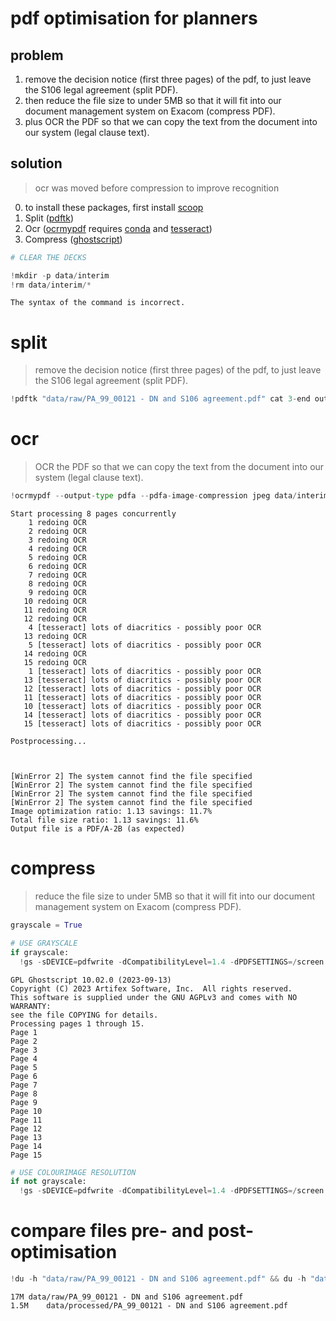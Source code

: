 # pdf optimisation for planners

## problem

1. remove the decision notice (first three pages) of the pdf, to just leave the S106 legal agreement (split PDF).
2. then reduce the file size to under 5MB so that it will fit into our document management system on Exacom (compress PDF). 
3. plus OCR the PDF so that we can copy the text from the document into our system (legal clause text).

## solution 

> ocr was moved before compression to improve recognition

0. to install these packages, first install [scoop](https://scoop.sh/)
1. Split ([pdftk](https://scoop.sh/#/apps?q=pdftk&id=1baf4b75f78a347f787b20f45816e894392675bc))
2. Ocr ([ocrmypdf](https://ocrmypdf.readthedocs.io/en/latest/) requires [conda](https://scoop.sh/#/apps?q=anaconda&id=39e2245fc94826061b94becb2290e1e8a186f196) and [tesseract](https://scoop.sh/#/apps?q=tesseract&id=689900d11e96be93908d2234b27e6e7a1f23baf6))
3. Compress ([ghostscript](https://scoop.sh/#/apps?q=ghostscript&id=b7c42fc707108f38755f0d1296307889a602edcf))


```python
# CLEAR THE DECKS

!mkdir -p data/interim
!rm data/interim/*
```

    The syntax of the command is incorrect.
    

# split
> remove the decision notice (first three pages) of the pdf, to just leave the S106 legal agreement (split PDF).



```python
!pdftk "data/raw/PA_99_00121 - DN and S106 agreement.pdf" cat 3-end output "data/interim/split.pdf"
```

# ocr
> OCR the PDF so that we can copy the text from the document into our system (legal clause text).



```python
!ocrmypdf --output-type pdfa --pdfa-image-compression jpeg data/interim/split.pdf "data/interim/ocr.pdf" --redo-ocr

```

    
    Start processing 8 pages concurrently
        1 redoing OCR
        2 redoing OCR
        3 redoing OCR
        4 redoing OCR
        5 redoing OCR
        6 redoing OCR
        7 redoing OCR
        8 redoing OCR
        9 redoing OCR
       10 redoing OCR
       11 redoing OCR
       12 redoing OCR
        4 [tesseract] lots of diacritics - possibly poor OCR
       13 redoing OCR
        5 [tesseract] lots of diacritics - possibly poor OCR
       14 redoing OCR
       15 redoing OCR
        1 [tesseract] lots of diacritics - possibly poor OCR
       13 [tesseract] lots of diacritics - possibly poor OCR
       12 [tesseract] lots of diacritics - possibly poor OCR
       11 [tesseract] lots of diacritics - possibly poor OCR
       10 [tesseract] lots of diacritics - possibly poor OCR
       14 [tesseract] lots of diacritics - possibly poor OCR
       15 [tesseract] lots of diacritics - possibly poor OCR
    
    Postprocessing...
    
    
    
    [WinError 2] The system cannot find the file specified
    [WinError 2] The system cannot find the file specified
    [WinError 2] The system cannot find the file specified
    [WinError 2] The system cannot find the file specified
    Image optimization ratio: 1.13 savings: 11.7%
    Total file size ratio: 1.13 savings: 11.6%
    Output file is a PDF/A-2B (as expected)
    

# compress
> reduce the file size to under 5MB so that it will fit into our document management system on Exacom (compress PDF). 



```python
grayscale = True
```


```python
# USE GRAYSCALE
if grayscale:
  !gs -sDEVICE=pdfwrite -dCompatibilityLevel=1.4 -dPDFSETTINGS=/screen -dNOPAUSE -dBATCH -sProcessColorModel=DeviceGray -sColorConversionStrategy=Gray -dOverrideICC -sOutputFile="data/processed/PA_99_00121 - DN and S106 agreement.pdf" data/interim/ocr.pdf
```

    GPL Ghostscript 10.02.0 (2023-09-13)
    Copyright (C) 2023 Artifex Software, Inc.  All rights reserved.
    This software is supplied under the GNU AGPLv3 and comes with NO WARRANTY:
    see the file COPYING for details.
    Processing pages 1 through 15.
    Page 1
    Page 2
    Page 3
    Page 4
    Page 5
    Page 6
    Page 7
    Page 8
    Page 9
    Page 10
    Page 11
    Page 12
    Page 13
    Page 14
    Page 15
    


```python
# USE COLOURIMAGE RESOLUTION
if not grayscale:
  !gs -sDEVICE=pdfwrite -dCompatibilityLevel=1.4 -dPDFSETTINGS=/screen -dNOPAUSE -dBATCH -dColorImageResolution=150 -sOutputFile="data/processed/PA_99_00121 - DN and S106 agreement.pdf" data/interim/ocr.pdf
```

# compare files pre- and post-optimisation


```python
!du -h "data/raw/PA_99_00121 - DN and S106 agreement.pdf" && du -h "data/processed/PA_99_00121 - DN and S106 agreement.pdf"
```

    17M	data/raw/PA_99_00121 - DN and S106 agreement.pdf
    1.5M	data/processed/PA_99_00121 - DN and S106 agreement.pdf
    

